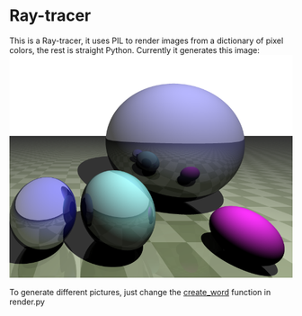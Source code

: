 Ray-tracer
==========

This is a Ray-tracer, it uses PIL to render images from a dictionary of pixel colors, the rest is straight Python.
Currently it generates this image:
![Ray-tracer](https://raw.githubusercontent.com/adusca/adusca.github.io/master/images/rays15.png)

To generate different pictures, just change the [create_word](https://github.com/adusca/ray-tracer/blob/master/render.py#L10-L17) function in render.py

